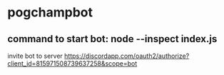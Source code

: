 # pogchampbot
command to start bot: node --inspect index.js
-
invite bot to server https://discordapp.com/oauth2/authorize?client_id=815971508739637258&scope=bot

